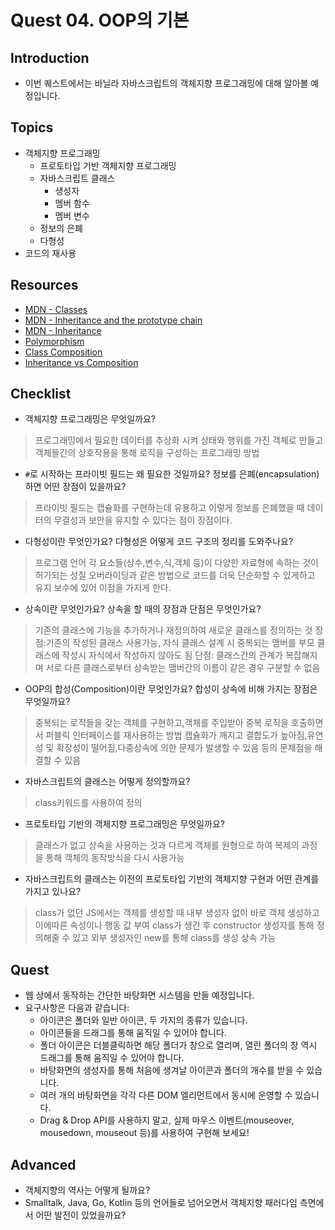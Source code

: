 # Quest 04. OOP의 기본

## Introduction
* 이번 퀘스트에서는 바닐라 자바스크립트의 객체지향 프로그래밍에 대해 알아볼 예정입니다.

## Topics
* 객체지향 프로그래밍
  * 프로토타입 기반 객체지향 프로그래밍
  * 자바스크립트 클래스
    * 생성자
    * 멤버 함수
    * 멤버 변수
  * 정보의 은폐
  * 다형성
* 코드의 재사용

## Resources
* [MDN - Classes](https://developer.mozilla.org/ko/docs/Web/JavaScript/Reference/Classes)
* [MDN - Inheritance and the prototype chain](https://developer.mozilla.org/ko/docs/Web/JavaScript/Inheritance_and_the_prototype_chain)
* [MDN - Inheritance](https://developer.mozilla.org/ko/docs/Learn/JavaScript/Objects/Inheritance)
* [Polymorphism](https://medium.com/@viktor.kukurba/object-oriented-programming-in-javascript-3-polymorphism-fb564c9f1ce8)
* [Class Composition](https://alligator.io/js/class-composition/)
* [Inheritance vs Composition](https://woowacourse.github.io/javable/post/2020-05-18-inheritance-vs-composition/)

## Checklist
* 객체지향 프로그래밍은 무엇일까요?
> 프로그래밍에서 필요한 데이터를 추상화 시켜 상태와 행위를 가진 객체로 만들고 객체들간의 상호작용을 통해 로직을 구성하는 프로그래밍 방법
  * `#`로 시작하는 프라이빗 필드는 왜 필요한 것일까요? 정보를 은폐(encapsulation)하면 어떤 장점이 있을까요?
  >프라이빗 필드는 캡슐화를 구현하는데 유용하고 이렇게 정보를 은폐했을 때 데이터의 무결성과 보안을 유지할 수 있다는 점이 장점이다.
  * 다형성이란 무엇인가요? 다형성은 어떻게 코드 구조의 정리를 도와주나요?
  >프로그램 언어 각 요소들(상수,변수,식,객체 등)이 다양한 자료형에 속하는 것이 허가되는 성질
  >오버라이딩과 같은 방법으로 코드를 더욱 단순화할 수 있게하고 유지 보수에 있어 이점을 가지게 한다.
  * 상속이란 무엇인가요? 상속을 할 때의 장점과 단점은 무엇인가요?
  >기존의 클래스에 기능을 추가하거나 재정의하여 새로운 클래스를 정의하는 것
  >장점:기존의 작성된 클래스 사용가능, 자식 클래스 설계 시 중복되는 맴버를 부모 클래스에 작성시 자식에서 작성하지 않아도 됨
  >단점: 클래스간의 관계가 복잡해지며 서로 다른 클래스로부터 상속받는 맴버간의 이름이 같은 경우 구분할 수 없음
  * OOP의 합성(Composition)이란 무엇인가요? 합성이 상속에 비해 가지는 장점은 무엇일까요?
  >중복되는 로직들을 갖는 객체를 구현하고,객체를 주입받아 중복 로직을 호출하면서 퍼블릭 인터페이스를 재사용하는 방법
  >캡슐화가 깨지고 결합도가 높아짐,유연성 및 확장성이 떨어짐,다중상속에 의한 문제가 발생할 수 있음 등의 문제점을 해결할 수 있음
* 자바스크립트의 클래스는 어떻게 정의할까요?
>class키워드를 사용하여 정의
  * 프로토타입 기반의 객체지향 프로그래밍은 무엇일까요?
  >클래스가 없고 상속을 사용하는 것과 다르게 객체를 원형으로 하여 복제의 과정을 통해 객체의 동작방식을 다시 사용가능
  * 자바스크립트의 클래스는 이전의 프로토타입 기반의 객체지향 구현과 어떤 관계를 가지고 있나요?
  >class가 없던 JS에서는 객체를 생성할  때 내부 생성자 없이 바로 객체 생성하고 이에따른 속성이나 행동 값 부여
  >class가 생긴 후 constructor 생성자를 통해 정의해줄 수 있고 외부 생성자인 new를 통해 class를 생성 상속 가능
## Quest
* 웹 상에서 동작하는 간단한 바탕화면 시스템을 만들 예정입니다.
* 요구사항은 다음과 같습니다:
  * 아이콘은 폴더와 일반 아이콘, 두 가지의 종류가 있습니다.
  * 아이콘들을 드래그를 통해 움직일 수 있어야 합니다.
  * 폴더 아이콘은 더블클릭하면 해당 폴더가 창으로 열리며, 열린 폴더의 창 역시 드래그를 통해 움직일 수 있어야 합니다.
  * 바탕화면의 생성자를 통해 처음에 생겨날 아이콘과 폴더의 개수를 받을 수 있습니다.
  * 여러 개의 바탕화면을 각각 다른 DOM 엘리먼트에서 동시에 운영할 수 있습니다.
  * Drag & Drop API를 사용하지 말고, 실제 마우스 이벤트(mouseover, mousedown, mouseout 등)를 사용하여 구현해 보세요!

## Advanced
* 객체지향의 역사는 어떻게 될까요?
* Smalltalk, Java, Go, Kotlin 등의 언어들로 넘어오면서 객체지향 패러다임 측면에서 어떤 발전이 있었을까요?
